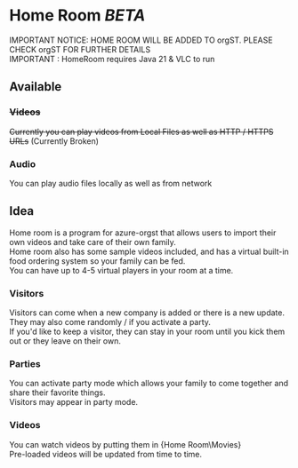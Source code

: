 # Home Room  *BETA*
IMPORTANT NOTICE: HOME ROOM WILL BE ADDED TO orgST. PLEASE CHECK orgST FOR FURTHER DETAILS  
IMPORTANT : HomeRoom requires Java 21 & VLC to run  
  
## Available
### ~~Videos~~
~~Currently you can play videos from Local Files as well as HTTP / HTTPS URLs~~ (Currently Broken)
  
### Audio 
You can play audio files locally as well as from network  
  
## Idea
Home room is a program for azure-orgst that allows users to import their own videos and take care of their own family.  
Home room also has some sample videos included, and has a virtual built-in food ordering system so your family can be fed.  
You can have up to 4-5 virtual players in your room at a time.  
  
### Visitors  
Visitors can come when a new company is added or there is a new update.  
They may also come randomly / if you activate a party.  
If you'd like to keep a visitor, they can stay in your room until you kick them out or they leave on their own.  
  
### Parties  
You can activate party mode which allows your family to come together and share their favorite things.  
Visitors may appear in party mode.  
  
### Videos  
You can watch videos by putting them in {Home Room\Movies}  
Pre-loaded videos will be updated from time to time.  
  
